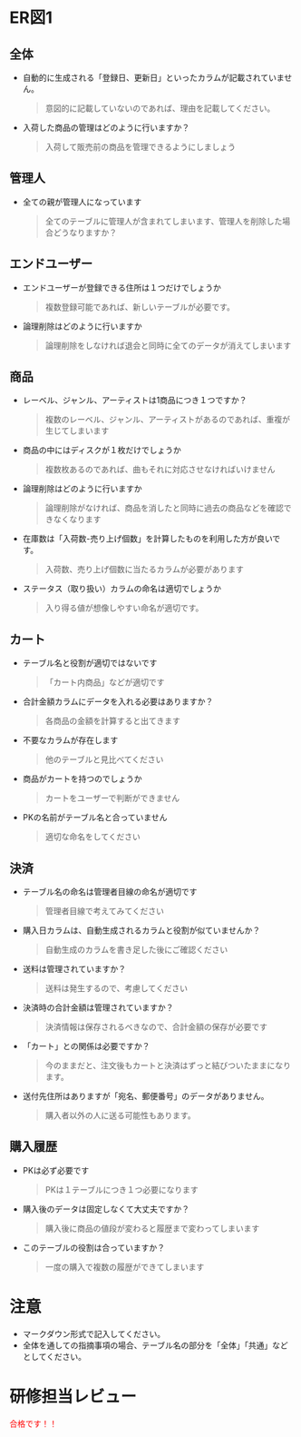 # ER図1

## 全体
- 自動的に生成される「登録日、更新日」といったカラムが記載されていません。
  > 意図的に記載していないのであれば、理由を記載してください。

- 入荷した商品の管理はどのように行いますか？
  > 入荷して販売前の商品を管理できるようにしましょう

## 管理人
- 全ての親が管理人になっています
  > 全てのテーブルに管理人が含まれてしまいます、管理人を削除した場合どうなりますか？

## エンドユーザー
- エンドユーザーが登録できる住所は１つだけでしょうか
  > 複数登録可能であれば、新しいテーブルが必要です。

- 論理削除はどのように行いますか
  > 論理削除をしなければ退会と同時に全てのデータが消えてしまいます

## 商品
- レーベル、ジャンル、アーティストは1商品につき１つですか？
  > 複数のレーベル、ジャンル、アーティストがあるのであれば、重複が生じてしまいます

- 商品の中にはディスクが１枚だけでしょうか
  > 複数枚あるのであれば、曲もそれに対応させなければいけません
 
- 論理削除はどのように行いますか
  > 論理削除がなければ、商品を消したと同時に過去の商品などを確認できなくなります

- 在庫数は「入荷数-売り上げ個数」を計算したものを利用した方が良いです。
  > 入荷数、売り上げ個数に当たるカラムが必要があります

- ステータス（取り扱い）カラムの命名は適切でしょうか
  > 入り得る値が想像しやすい命名が適切です。

## カート
- テーブル名と役割が適切ではないです
  > 「カート内商品」などが適切です

- 合計金額カラムにデータを入れる必要はありますか？
  > 各商品の金額を計算すると出てきます

- 不要なカラムが存在します
  > 他のテーブルと見比べてください

- 商品がカートを持つのでしょうか
  > カートをユーザーで判断ができません

- PKの名前がテーブル名と合っていません
  > 適切な命名をしてください

## 決済
- テーブル名の命名は管理者目線の命名が適切です
  > 管理者目線で考えてみてください

- 購入日カラムは、自動生成されるカラムと役割が似ていませんか？
  > 自動生成のカラムを書き足した後にご確認ください

- 送料は管理されていますか？
  > 送料は発生するので、考慮してください

- 決済時の合計金額は管理されていますか？
  > 決済情報は保存されるべきなので、合計金額の保存が必要です

- 「カート」との関係は必要ですか？
  > 今のままだと、注文後もカートと決済はずっと結びついたままになります。

- 送付先住所はありますが「宛名、郵便番号」のデータがありません。
  > 購入者以外の人に送る可能性もあります。

## 購入履歴
- PKは必ず必要です
  > PKは１テーブルにつき１つ必要になります

- 購入後のデータは固定しなくて大丈夫ですか？
  > 購入後に商品の値段が変わると履歴まで変わってしまいます
 
- このテーブルの役割は合っていますか？
  > 一度の購入で複数の履歴ができてしまいます

# 注意
* マークダウン形式で記入してください。
* 全体を通しての指摘事項の場合、テーブル名の部分を「全体」「共通」などとしてください。

# 研修担当レビュー
<font color="Red">合格です！！</font>
